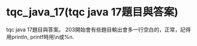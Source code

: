 # tqc_java_17(tqc java 17題目與答案)
tqc java 17題目與答案。
203開始會有些題目輸出會多一行空白的，正常，記得用println, printf時用\n或%n.
